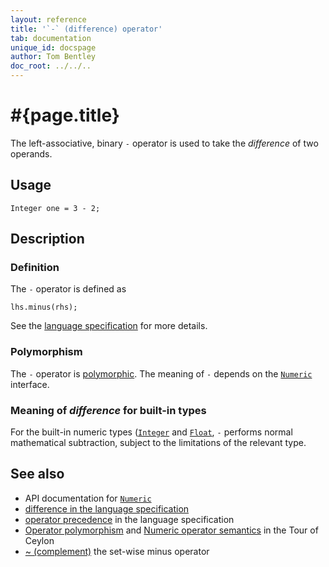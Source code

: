 ```yaml
---
layout: reference
title: '`-` (difference) operator'
tab: documentation
unique_id: docspage
author: Tom Bentley
doc_root: ../../..
---
```


# #{page.title}

The left-associative, binary `-` operator is used to take the *difference* of 
two operands.

## Usage 

    Integer one = 3 - 2;

## Description

### Definition

The `-` operator is defined as 

<!-- check:none -->
    lhs.minus(rhs);

See the [language specification](#{site.urls.spec_current}#arithmetic) for more details.

### Polymorphism

The `-` operator is [polymorphic](#{page.doc_root}/reference/operator/operator-polymorphism). 
The meaning of `-` depends on the 
[`Numeric`](#{site.urls.apidoc_current}/Numeric.type.html) interface.

### Meaning of *difference* for built-in types

For the built-in numeric types ([`Integer`](#{site.urls.apidoc_current}/class_Integer.html) and
[`Float`](#{site.urls.apidoc_current}/class_Float.html),
`-` performs normal mathematical subtraction, subject to the limitations
of the relevant type.

## See also

* API documentation for [`Numeric`](#{site.urls.apidoc_current}/Numeric.type.html)
* [difference in the language specification](#{site.urls.spec_current}#arithmetic)
* [operator precedence](#{site.urls.spec_current}#operatorprecedence) in the 
  language specification
* [Operator polymorphism](#{page.doc_root}/tour/language-module/#operator_polymorphism) 
  and 
  [Numeric operator semantics](#{page.doc_root}/tour/language-module/#numeric_operator_semantics) 
  in the Tour of Ceylon
* [~ (complement)](../complement) the set-wise minus operator

